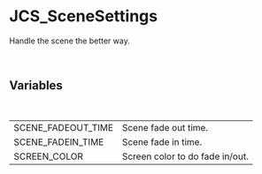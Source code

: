 <div id="content-header">
  <h1>JCS_SceneSettings</h1>
</div>

<p>
  Handle the scene the better way.
</p>


<br/>
<h2>Variables</h2>
<br/>

<table>
  <tr>
    <td>SCENE_FADEOUT_TIME</td>
    <td>Scene fade out time.</td>
  </tr>
  <tr>
    <td>SCENE_FADEIN_TIME</td>
    <td>Scene fade in time.</td>
  </tr>
  <tr>
    <td>SCREEN_COLOR</td>
    <td>Screen color to do fade in/out.</td>
  </tr>
</table>
